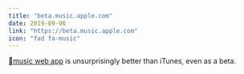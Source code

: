 ```yaml
---
title: "beta.music.apple.com"
date: 2019-09-06
link: "https://beta.music.apple.com"
icon: "fad fa-music"
---
```

<a href="https://beta.music.apple.com">music web app</a> is unsurprisingly better than iTunes, even as a beta.
